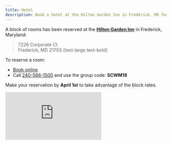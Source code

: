 ```yaml
---
title: Hotel
description: Book a hotel at the Hilton Garden Inn in Frederick, MD for the wedding weekend.
---
```


A block of rooms has been reserved at the
[**Hilton Garden Inn**](http://hiltongardeninn3.hilton.com/en/hotels/maryland/hilton-garden-inn-frederick-IADFRGI/index.html)
in Frederick, Maryland:

> 7226 Corporate Ct <br/>
> Frederick, MD 21703
{text-large text-bold}

To reserve a room:
  * [Book online](http://group.hiltongardeninn.com/SouthworthClinganWedding)
  * Call [240-566-1500](tel:+12405661500) and use the group code: **SCWM18**

Make your reservation by **April 1st** to take advantage of the block rates.

<iframe class="inline-map" src="https://www.google.com/maps/embed?pb=!1m18!1m12!1m3!1d3083.994066546443!2d-77.41592478414609!3d39.379011079499286!2m3!1f0!2f0!3f0!3m2!1i1024!2i768!4f13.1!3m3!1m2!1s0x89c9da2822d6d941%3A0x53dfcbdf62a87600!2sHilton+Garden+Inn+Frederick!5e0!3m2!1sen!2sus!4v1508026472541" frameborder="0" allowfullscreen></iframe>
